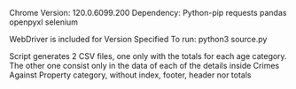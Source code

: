 Chrome Version: 120.0.6099.200
Dependency: Python-pip 
            requests 
            pandas 
            openpyxl
            selenium

WebDriver is included for Version Specified
To run: python3 source.py

Script generates 2 CSV files, one only with the totals for each age category. The other one consist only in the data of each of the details inside Crimes Against Property category, without index, footer, header nor totals

